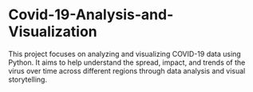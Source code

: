 # Covid-19-Analysis-and-Visualization
This project focuses on analyzing and visualizing COVID-19 data using Python. It aims to help understand the spread, impact, and trends of the virus over time across different regions through data analysis and visual storytelling.

